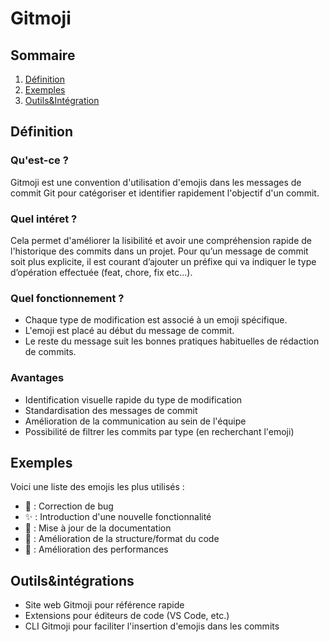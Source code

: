 # Gitmoji

## Sommaire

1. [Définition](#Définition)
2. [Exemples](#Exemples)
3. [Outils&Intégration](#Outils&intégrations)

## Définition

### Qu'est-ce ?

Gitmoji est une convention d'utilisation d'emojis dans les messages de commit Git pour catégoriser et identifier rapidement l'objectif d'un commit.

### Quel intéret ?

Cela permet d'améliorer la lisibilité et avoir une compréhension rapide de l'historique des commits dans un projet. Pour qu’un message de commit soit plus explicite, il est courant d’ajouter un préfixe qui va indiquer le type d’opération effectuée (feat, chore, fix etc…).

### Quel fonctionnement ?

- Chaque type de modification est associé à un emoji spécifique.
- L'emoji est placé au début du message de commit.
- Le reste du message suit les bonnes pratiques habituelles de rédaction de commits.

### Avantages

- Identification visuelle rapide du type de modification
- Standardisation des messages de commit
- Amélioration de la communication au sein de l'équipe
- Possibilité de filtrer les commits par type (en recherchant l'emoji)

## Exemples

Voici une liste des emojis les plus utilisés :

- 🐛 : Correction de bug
- ✨ : Introduction d'une nouvelle fonctionnalité
- 📝 : Mise à jour de la documentation
- 🎨 : Amélioration de la structure/format du code
- 🚀 : Amélioration des performances

## Outils&intégrations

- Site web Gitmoji pour référence rapide
- Extensions pour éditeurs de code (VS Code, etc.)
- CLI Gitmoji pour faciliter l'insertion d'emojis dans les commits

